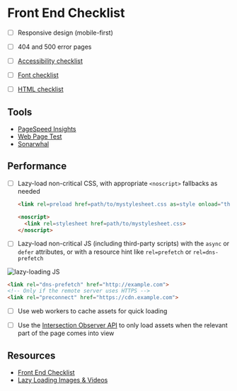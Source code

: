 # Front End Checklist

- [ ] Responsive design (mobile-first)

- [ ] 404 and 500 error pages

- [ ] [Accessibility checklist][2]

- [ ] [Font checklist][1]

- [ ] [HTML checklist][3]

## Tools

- [PageSpeed Insights][6]
- [Web Page Test][8]
- [Sonarwhal][10]

## Performance

- [ ] Lazy-load non-critical CSS, with appropriate `<noscript>` fallbacks as needed

  ```html
  <link rel=preload href=path/to/mystylesheet.css as=style onload="this.rel='stylesheet'">

  <noscript>
    <link rel=stylesheet href=path/to/mystylesheet.css>
  </noscript>
  ```

- [ ] Lazy-load non-critical JS (including third-party scripts) with the `async` or `defer` attributes, or with a resource hint like `rel=prefetch` or `rel=dns-prefetch`

![lazy-loading JS][7]

  ```html
  <link rel="dns-prefetch" href="http://example.com">
  <!-- Only if the remote server uses HTTPS -->
  <link rel="preconnect" href="https://cdn.example.com">
  ```

- [ ] Use web workers to cache assets for quick loading

- [ ] Use the [Intersection Observer API][5] to only load assets when the relevant part of the page comes into view

## Resources

- [Front End Checklist][4]
- [Lazy Loading Images & Videos][9]

[1]: https://github.com/dwhieb/utilities/blob/master/checklists/fonts.md
[2]: https://github.com/dwhieb/utilities/blob/master/checklists/accessibility.md
[3]: https://github.com/dwhieb/utilities/blob/master/checklists/html.md
[4]: https://github.com/thedaviddias/Front-End-Checklist
[5]: https://developers.google.com/web/updates/2016/04/intersectionobserver
[6]: https://developers.google.com/speed/pagespeed/insights/
[7]: https://developers.google.com/web/fundamentals/performance/optimizing-content-efficiency/loading-third-party-javascript/images/image_13.png
[8]: https://www.webpagetest.org
[9]: https://developers.google.com/web/fundamentals/performance/lazy-loading-guidance/images-and-video/?utm_source=CSS-Weekly&utm_campaign=Issue-310&utm_medium=web
[10]: https://sonarwhal.com/
